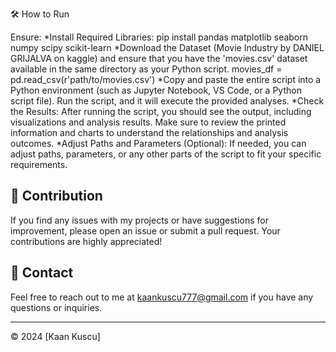 🛠 How to Run

Ensure:
      *Install Required Libraries:
          pip install pandas matplotlib seaborn numpy scipy scikit-learn
      *Download the Dataset (Movie Industry by DANIEL GRIJALVA on kaggle) and ensure that you have the 'movies.csv' dataset available in the same directory as your Python script.
          movies_df = pd.read_csv(r'path/to/movies.csv')
      *Copy and paste the entire script into a Python environment (such as Jupyter Notebook, VS Code, or a Python script file). Run the script, and it will execute the provided analyses.
      *Check the Results: After running the script, you should see the output, including visualizations and analysis results. Make sure to review the printed information and charts to understand the relationships and analysis outcomes.
      *Adjust Paths and Parameters (Optional): If needed, you can adjust paths, parameters, or any other parts of the script to fit your specific requirements.


## 🤝 Contribution

If you find any issues with my projects or have suggestions for improvement, please open an issue or submit a pull request. Your contributions are highly appreciated!

## 📧 Contact

Feel free to reach out to me at [kaankuscu777@gmail.com](mailto:kaankuscu777@gmail.com) if you have any questions or inquiries.

---
© 2024 [Kaan Kuscu]

